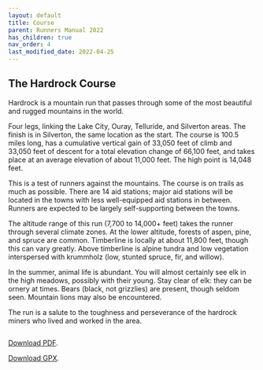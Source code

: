 ```yaml
---
layout: default
title: Course
parent: Runners Manual 2022
has_children: true
nav_order: 4
last_modified_date: 2022-04-25
---
```

## The Hardrock Course

Hardrock is a mountain run that passes through some of the most beautiful and rugged mountains in the world.

Four legs, linking the Lake City, Ouray, Telluride, and Silverton areas. The finish is in Silverton, the same location as the start. The course is 100.5 miles long, has a cumulative vertical gain of 33,050 feet of climb and 33,050 feet of descent for a total elevation change of 66,100 feet, and takes place at an average elevation of about 11,000 feet. The high point is 14,048 feet.

This is a test of runners against the mountains. The course is on trails as much as possible. There are 14 aid stations; major aid stations will be located in the towns with less well-equipped aid stations in between. Runners are expected to be largely self-supporting between the towns.

The altitude range of this run (7,700 to 14,000+ feet) takes the runner through several climate zones. At the lower altitude, forests of aspen, pine, and spruce are common. Timberline is locally at about 11,800 feet, though this can vary greatly. Above timberline is alpine tundra and low vegetation interspersed with krummholz (low, stunted spruce, fir, and willow).

In the summer, animal life is abundant. You will almost certainly see elk in the high meadows, possibly with their young. Stay clear of elk: they can be ornery at times. Bears (black, not grizzlies) are present, though seldom seen. Mountain lions may also be encountered.

The run is a salute to the toughness and perseverance of the hardrock miners who lived and worked in the area.

<div class="imagescreen"></div>
<img src="">

<div class="imageprint"></div>
<img src="">

<p><a href="">Download PDF</a>.</p>
<p><a href="">Download GPX</a>.</p>
